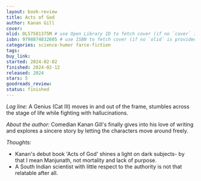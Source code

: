 ```yaml
---
layout: book-review
title: Acts of God
author: Kanan Gill
cover: 
olid: OL57581375M # use Open Library ID to fetch cover (if no `cover` is provided)
isbn: 9798874832605 # use ISBN to fetch cover (if no `olid` is provided, dashes are optional)
categories: science-humor farce-fiction
tags:
buy_link: 
started: 2024-02-02
finished: 2024-02-12
released: 2024
stars: 5
goodreads_review: 
status: finished
---
```


*Log line:* A Genius (Cat III) moves in and out of the frame, stumbles across the stage of life while fighting with hallucinations.

*About the author:* Comedian Kanan Gill's finally gives into his love of writing and explores a sincere story by letting the characters move around freely. 

*Thoughts:* 
- Kanan's debut book 'Acts of God' shines a light on dark subjects- by that I mean Manjunath, not mortality and lack of purpose.
- A South Indian scientist with little respect to the authority is not that relatable after all.

